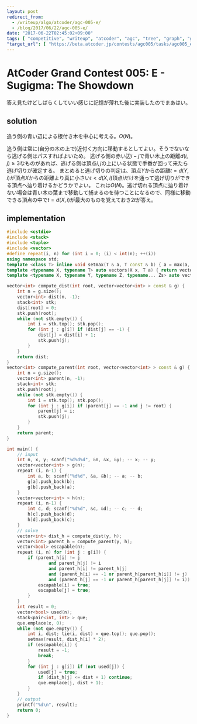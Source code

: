 ```yaml
---
layout: post
redirect_from:
  - /writeup/algo/atcoder/agc-005-e/
  - /blog/2017/06/22/agc-005-e/
date: "2017-06-22T02:45:02+09:00"
tags: [ "competitive", "writeup", "atcoder", "agc", "tree", "graph", "game" ]
"target_url": [ "https://beta.atcoder.jp/contests/agc005/tasks/agc005_e" ]
---
```


# AtCoder Grand Contest 005: E - Sugigma: The Showdown

答え見たけどしばらくしていい感じに記憶が薄れた後に実装したのでまあはい。

## solution

追う側の青い辺による根付き木を中心に考える。$O(N)$。

追う側は常に(自分の木の上で)近付く方向に移動するとしてよい。そうでないなら逃げる側はパスすればよいため。
逃げる側の赤い辺$i - j$で青い木上の距離$d(i, j) \ge 3$なものがあれば、逃げる側は頂点$i, j$の上にいる状態で手番が回って来たら逃げ切りが確定する。
まとめると逃げ切りの判定は、頂点$Y$からの距離$t = d(Y, i)$が頂点$X$からの距離より真に小さい$t \lt d(X, i)$頂点$i$だけを通って逃げ切りができる頂点へ辿り着けるかどうかでよい。
これは$O(N)$。逃げ切れる頂点に辿り着けない場合は青い木の葉まで移動して捕まるのを待つことになるので、同様に移動できる頂点の中で$t = d(X, i)$が最大のものを覚えておき$2t$が答え。

## implementation

``` c++
#include <cstdio>
#include <stack>
#include <tuple>
#include <vector>
#define repeat(i, n) for (int i = 0; (i) < int(n); ++(i))
using namespace std;
template <class T> inline void setmax(T & a, T const & b) { a = max(a, b); }
template <typename X, typename T> auto vectors(X x, T a) { return vector<T>(x, a); }
template <typename X, typename Y, typename Z, typename... Zs> auto vectors(X x, Y y, Z z, Zs... zs) { auto cont = vectors(y, z, zs...); return vector<decltype(cont)>(x, cont); }

vector<int> compute_dist(int root, vector<vector<int> > const & g) {
    int n = g.size();
    vector<int> dist(n, -1);
    stack<int> stk;
    dist[root] = 0;
    stk.push(root);
    while (not stk.empty()) {
        int i = stk.top(); stk.pop();
        for (int j : g[i]) if (dist[j] == -1) {
            dist[j] = dist[i] + 1;
            stk.push(j);
        }
    }
    return dist;
}
vector<int> compute_parent(int root, vector<vector<int> > const & g) {
    int n = g.size();
    vector<int> parent(n, -1);
    stack<int> stk;
    stk.push(root);
    while (not stk.empty()) {
        int i = stk.top(); stk.pop();
        for (int j : g[i]) if (parent[j] == -1 and j != root) {
            parent[j] = i;
            stk.push(j);
        }
    }
    return parent;
}

int main() {
    // input
    int n, x, y; scanf("%d%d%d", &n, &x, &y); -- x; -- y;
    vector<vector<int> > g(n);
    repeat (i, n-1) {
        int a, b; scanf("%d%d", &a, &b); -- a; -- b;
        g[a].push_back(b);
        g[b].push_back(a);
    }
    vector<vector<int> > h(n);
    repeat (i, n-1) {
        int c, d; scanf("%d%d", &c, &d); -- c; -- d;
        h[c].push_back(d);
        h[d].push_back(c);
    }
    // solve
    vector<int> dist_h = compute_dist(y, h);
    vector<int> parent_h = compute_parent(y, h);
    vector<bool> escapable(n);
    repeat (i, n) for (int j : g[i]) {
        if (parent_h[i] != j
                and parent_h[j] != i
                and parent_h[i] != parent_h[j]
                and (parent_h[i] == -1 or parent_h[parent_h[i]] != j)
                and (parent_h[j] == -1 or parent_h[parent_h[j]] != i)) { // dist(i, j) >= 3
            escapable[i] = true;
            escapable[j] = true;
        }
    }
    int result = 0;
    vector<bool> used(n);
    stack<pair<int, int> > que;
    que.emplace(x, 0);
    while (not que.empty()) {
        int i, dist; tie(i, dist) = que.top(); que.pop();
        setmax(result, dist_h[i] * 2);
        if (escapable[i]) {
            result = -1;
            break;
        }
        for (int j : g[i]) if (not used[j]) {
            used[j] = true;
            if (dist_h[j] <= dist + 1) continue;
            que.emplace(j, dist + 1);
        }
    }
    // output
    printf("%d\n", result);
    return 0;
}
```
